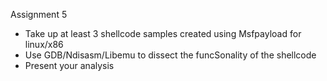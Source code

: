 Assignment 5
  - Take up at least 3 shellcode samples created using Msfpayload for linux/x86
  - Use GDB/Ndisasm/Libemu to dissect the funcSonality of the shellcode
  - Present your analysis
